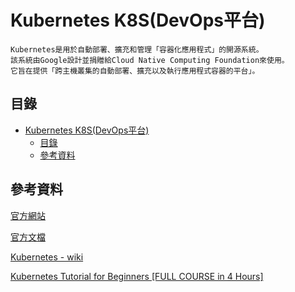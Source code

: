# Kubernetes K8S(DevOps平台)

```
Kubernetes是用於自動部署、擴充和管理「容器化應用程式」的開源系統。
該系統由Google設計並捐贈給Cloud Native Computing Foundation來使用。
它旨在提供「跨主機叢集的自動部署、擴充以及執行應用程式容器的平台」。
```

## 目錄

- [Kubernetes K8S(DevOps平台)](#kubernetes-k8sdevops平台)
	- [目錄](#目錄)
	- [參考資料](#參考資料)

## 參考資料

[官方網站](https://kubernetes.io/)

[官方文檔](https://kubernetes.io/zh-cn/docs/home/)

[Kubernetes - wiki](https://zh.wikipedia.org/zh-tw/Kubernetes)

[Kubernetes Tutorial for Beginners [FULL COURSE in 4 Hours]](https://www.youtube.com/watch?v=X48VuDVv0do&t=138s&ab_channel=TechWorldwithNana)